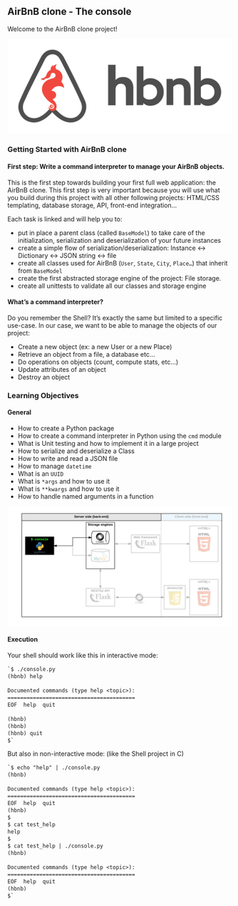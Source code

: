 ## AirBnB clone - The console

Welcome to the AirBnB clone project!

![AirBnB clone](AirBnB_clone.png)

### Getting Started with AirBnB clone

#### First step: Write a command interpreter to manage your AirBnB objects.
This is the first step towards building your first full web application: the AirBnB clone. This first step is very important because you will use what you build during this project with all other following projects: HTML/CSS templating, database storage, API, front-end integration…

Each task is linked and will help you to:

*   put in place a parent class (called `BaseModel`) to take care of the initialization, serialization and deserialization of your future instances
*   create a simple flow of serialization/deserialization: Instance <-> Dictionary <-> JSON string <-> file
*   create all classes used for AirBnB (`User`, `State`, `City`, `Place…`) that inherit from `BaseModel`
*   create the first abstracted storage engine of the project: File storage.
*   create all unittests to validate all our classes and storage engine

#### What’s a command interpreter?
Do you remember the Shell? It’s exactly the same but limited to a specific use-case. In our case, we want to be able to manage the objects of our project:

*   Create a new object (ex: a new User or a new Place)
*   Retrieve an object from a file, a database etc…
*   Do operations on objects (count, compute stats, etc…)
*   Update attributes of an object
*   Destroy an object


### Learning Objectives

#### General
*   How to create a Python package
*   How to create a command interpreter in Python using the `cmd` module
*   What is Unit testing and how to implement it in a large project
*   How to serialize and deserialize a Class
*   How to write and read a JSON file
*   How to manage `datetime`
*   What is an `UUID`
*   What is `*args` and how to use it
*   What is `**kwargs` and how to use it
*   How to handle named arguments in a function

![flowchart](flowchart.png)

#### Execution
Your shell should work like this in interactive mode:

    `$ ./console.py
    (hbnb) help

    Documented commands (type help <topic>):
    ========================================
    EOF  help  quit

    (hbnb) 
    (hbnb) 
    (hbnb) quit
    $`

But also in non-interactive mode: (like the Shell project in C)

    `$ echo "help" | ./console.py
    (hbnb)

    Documented commands (type help <topic>):
    ========================================
    EOF  help  quit
    (hbnb) 
    $
    $ cat test_help
    help
    $
    $ cat test_help | ./console.py
    (hbnb)

    Documented commands (type help <topic>):
    ========================================
    EOF  help  quit
    (hbnb) 
    $`

